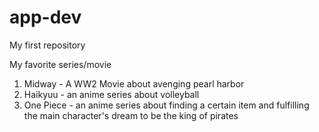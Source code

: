 # app-dev
My first repository

My favorite series/movie
1. Midway - A WW2 Movie about avenging pearl harbor
2. Haikyuu - an anime series about volleyball
3. One Piece - an anime series about finding a certain item and fulfilling the main character's dream to be the king of pirates

